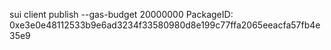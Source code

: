 sui client publish --gas-budget 20000000
PackageID: 0xe3e0e48112533b9e6ad3234f33580980d8e199c77ffa2065eeacfa57fb4e35e9      